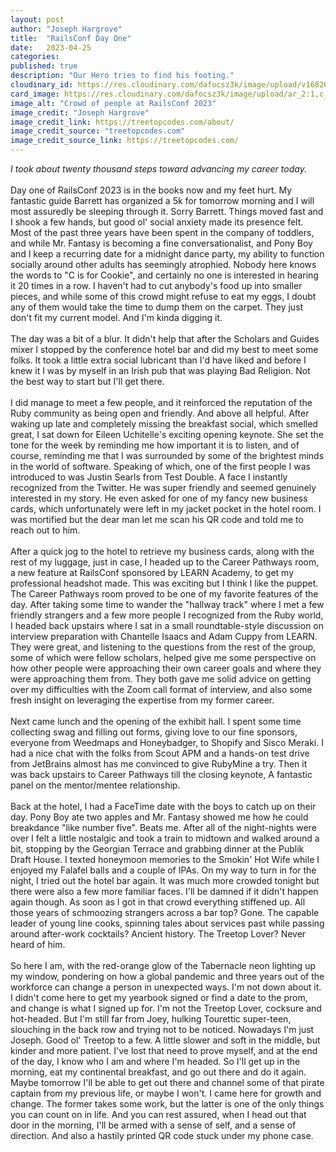```yaml
---
layout: post
author: "Joseph Hargrove"
title:  "RailsConf Day One"
date:   2023-04-25
categories: 
published: true
description: "Our Hero tries to find his footing."
cloudinary_id: https://res.cloudinary.com/dafocsz3k/image/upload/v1682698412/IMG_2096_c2ow09.jpg
card_image: https://res.cloudinary.com/dafocsz3k/image/upload/ar_2:1,c_lfill,h_250,w_500/v1682698412/IMG_2096_c2ow09.jpg
image_alt: "Crowd of people at RailsConf 2023"
image_credit: "Joseph Hargrove"
image_credit_link: https://treetopcodes.com/about/
image_credit_source: "treetopcodes.com"
image_credit_source_link: https://treetopcodes.com/
---
```

*I took about twenty thousand steps toward advancing my career today.*     
<br>
Day one of RailsConf 2023 is in the books now and my feet hurt. My fantastic guide Barrett has organized a 5k for tomorrow morning and I will most assuredly be sleeping through it. Sorry Barrett. Things moved fast and I shook a few hands, but good ol' social anxiety made its presence felt. Most of the past three years have been spent in the company of toddlers, and while Mr. Fantasy is becoming a fine conversationalist, and Pony Boy and I keep a recurring date for a midnight dance party, my ability to function socially around other adults has seemingly atrophied. Nobody here knows the words to "C is for Cookie", and certainly no one is interested in hearing it 20 times in a row. I haven't had to cut anybody's food up into smaller pieces, and while some of this crowd might refuse to eat my eggs, I doubt any of them would take the time to dump them on the carpet. They just don't fit my current model. And I'm kinda digging it.    
<br>
The day was a bit of a blur. It didn't help that after the Scholars and Guides mixer I stopped by the conference hotel bar and did my best to meet some folks. It took a little extra social lubricant than I'd have liked and before I knew it I was by myself in an Irish pub that was playing Bad Religion. Not the best way to start but I'll get there.     
<br>
I did manage to meet a few people, and it reinforced the reputation of the Ruby community as being open and friendly. And above all helpful. After waking up late and completely missing the breakfast social, which smelled great, I sat down for Eileen Uchitelle's exciting opening keynote. She set the tone for the week by reminding me how important it is to listen, and of course, reminding me that I was surrounded by some of the brightest minds in the world of software. Speaking of which, one of the first people I was introduced to was Justin Searls from Test Double. A face I instantly recognized from the Twitter. He was super friendly and seemed genuinely interested in my story. He even asked for one of my fancy new business cards, which unfortunately were left in my jacket pocket in the hotel room. I was mortified but the dear man let me scan his QR code and told me to reach out to him.        
<br>
After a quick jog to the hotel to retrieve my business cards, along with the rest of my luggage, just in case, I headed up to the Career Pathways room, a new feature at RailsConf sponsored by LEARN Academy, to get my professional headshot made. This was exciting but I think I like the puppet. The Career Pathways room proved to be one of my favorite features of the day. After taking some time to wander the "hallway track" where I met a few friendly strangers and a few more people I recognized from the Ruby world, I headed back upstairs where I sat in a small roundtable-style discussion on interview preparation with Chantelle Isaacs and Adam Cuppy from LEARN. They were great, and listening to the questions from the rest of the group, some of which were fellow scholars, helped give me some perspective on how other people were approaching their own career goals and where they were approaching them from. They both gave me solid advice on getting over my difficulties with the Zoom call format of interview, and also some fresh insight on leveraging the expertise from my former career.     
<br>
Next came lunch and the opening of the exhibit hall. I spent some time collecting swag and filling out forms, giving love to our fine sponsors, everyone from Weedmaps and Honeybadger, to Shopify and Sisco Meraki. I had a nice chat with the folks from Scout APM and a hands-on test drive from JetBrains almost has me convinced to give RubyMine a try. Then it was back upstairs to Career Pathways till the closing keynote, A fantastic panel on the mentor/mentee relationship.     
<br>
Back at the hotel, I had a FaceTime date with the boys to catch up on their day. Pony Boy ate two apples and Mr. Fantasy showed me how he could breakdance "like number five". Beats me. After all of the night-nights were over I felt a little nostalgic and took a train to midtown and walked around a bit, stopping by the Georgian Terrace and grabbing dinner at the Publik Draft House. I texted honeymoon memories to the Smokin' Hot Wife while I enjoyed my Falafel balls and a couple of IPAs. On my way to turn in for the night, I tried out the hotel bar again. It was much more crowded tonight but there were also a few more familiar faces. I'll be damned if it didn't happen again though. As soon as I got in that crowd everything stiffened up. All those years of schmoozing strangers across a bar top? Gone. The capable leader of young line cooks, spinning tales about services past while passing around after-work cocktails? Ancient history. The Treetop Lover? Never heard of him.     
<br>
So here I am, with the red-orange glow of the Tabernacle neon lighting up my window, pondering on how a global pandemic and three years out of the workforce can change a person in unexpected ways. I'm not down about it. I didn't come here to get my yearbook signed or find a date to the prom, and change is what I signed up for. I'm not the Treetop Lover, cocksure and hot-headed. But I'm still far from Joey, hulking Tourettic super-teen, slouching in the back row and trying not to be noticed. Nowadays I'm just Joseph. Good ol' Treetop to a few. A little slower and soft in the middle, but kinder and more patient. I've lost that need to prove myself, and at the end of the day, I know who I am and where I'm headed. So I'll get up in the morning, eat my continental breakfast, and go out there and do it again. Maybe tomorrow I'll be able to get out there and channel some of that pirate captain from my previous life, or maybe I won't. I came here for growth and change. The former takes some work, but the latter is one of the only things you can count on in life. And you can rest assured, when I head out that door in the morning, I'll be armed with a sense of self, and a sense of direction. And also a hastily printed QR code stuck under my phone case.
